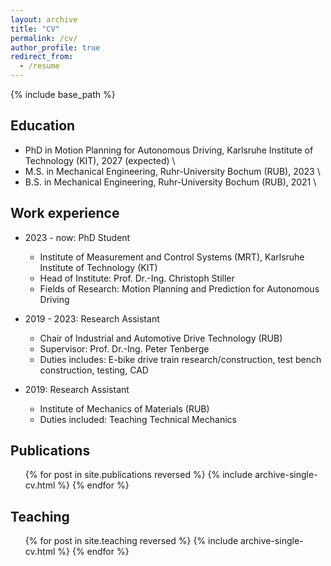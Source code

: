```yaml
---
layout: archive
title: "CV"
permalink: /cv/
author_profile: true
redirect_from:
  - /resume
---
```


{% include base_path %}

## Education
* PhD in Motion Planning for Autonomous Driving, Karlsruhe Institute of Technology (KIT), 2027 (expected) \\
  <!-- Fields of Research:  -->
* M.S. in Mechanical Engineering, Ruhr-University Bochum (RUB), 2023 \\
  <!-- Fields of study:  \\
  Masters Thesis: “” \\
  Final Grade 1.2 - Graduated with Distinction -->
* B.S. in Mechanical Engineering, Ruhr-University Bochum (RUB), 2021 \\
  <!-- Fields of study:  \\
  Bachelors Thesis: “” \\
  Final Grade 1.2 - Graduated with Distinction -->

## Work experience
* 2023 - now: PhD Student
  * Institute of Measurement and Control Systems (MRT), Karlsruhe Institute of Technology (KIT)
  * Head of Institute: Prof. Dr.-Ing. Christoph Stiller
  * Fields of Research: Motion Planning and Prediction for Autonomous Driving

* 2019 - 2023: Research Assistant
  * Chair of Industrial and Automotive Drive Technology (RUB)
  * Supervisor: Prof. Dr.-Ing. Peter Tenberge
  * Duties includes: E-bike drive train research/construction, test bench construction, testing, CAD

* 2019: Research Assistant
  * Institute of Mechanics of Materials (RUB)
  * Duties included: Teaching Technical Mechanics
  <!-- * Supervisor: Professor Hub -->

<!-- * Summer 2015: Research Assistant
  * Github University
  * Duties included: Tagging issues
  * Supervisor: Professor Git -->
  
<!-- ## Skills
* Skill 1
* Skill 2
  * Sub-skill 2.1
  * Sub-skill 2.2
  * Sub-skill 2.3
* Skill 3 -->

## Publications
  <ul>{% for post in site.publications reversed %}
    {% include archive-single-cv.html %}
  {% endfor %}</ul>
  
<!-- ## Talks
  <ul>{% for post in site.talks reversed %}
    {% include archive-single-talk-cv.html  %}
  {% endfor %}</ul> -->
  
## Teaching
  <ul>{% for post in site.teaching reversed %}
    {% include archive-single-cv.html %}
  {% endfor %}</ul>
  
<!-- Service and leadership
======
* Currently signed in to 43 different slack teams -->
